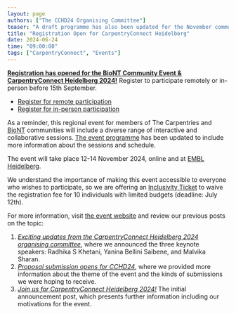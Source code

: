 ```yaml
---
layout: page
authors: ["The CCHD24 Organising Committee"]
teaser: "A draft programme has also been updated for the November community event in Germany."
title: "Registration Open for CarpentryConnect Heidelberg"
date: 2024-06-24
time: "09:00:00"
tags: ["CarpentryConnect", "Events"]
---
```


**[Registration has opened for the BioNT Community Event & CarpentryConnect Heidelberg 2024!](https://biont-training.eu/event-details/CarpentryConnect2024)** Register to participate remotely or in-person before 15th September.

* [Register for remote participation](https://embl.ungerboeck.com/PROD/emc00/register.aspx?aat=MulIMw2DfZ0Yc2qDnXZcy7sGZfzOLQzpnxqa6MyFaWI%3d)
* [Register for in-person participation](https://embl.ungerboeck.com/PROD/emc00/register.aspx?aat=eCafbiTSn12L5SBImMxFvDMFEL3WSolrYmTdZdhLJOw%3d)

As a reminder, this regional event for members of The Carpentries and [BioNT](https://biont-training.eu/) communities will include a diverse range of interactive and collaborative sessions. [The event programme](https://biont-training.eu/event-details/conference-programme) has been updated to include more information about the sessions and schedule.

The event will take place 12-14 November 2024, online and at [EMBL Heidelberg](https://www.embl.org/sites/heidelberg/).

We understand the importance of making this event accessible to everyone who wishes to participate, so we are offering an [Inclusivity Ticket](https://survey.bio-it.embl.de/195458?) to waive the registration fee for 10 individuals with limited budgets (deadline: July 12th).

For more information, visit [the event website](https://biont-training.eu/event-details/CarpentryConnect2024) and review our previous posts on the topic:

1. [_Exciting updates from the CarpentryConnect Heidelberg 2024 organising committee_](https://carpentries.org/blog/2024/05/cchd2024-updates-from-the-organising-committee/), where we announced the three keynote speakers: Radhika S Khetani, Yanina Bellini Saibene, and Malvika Sharan.
2. [_Proposal submission opens for CCHD24_](https://carpentries.org/blog/2024/02/cchd24-call-for-proposals/), where we provided more information about the theme of the event and the kinds of submissions we were hoping to receive.
3. [_Join us for CarpentryConnect Heidelberg 2024!_](https://carpentries.org/blog/2024/01/announcing-cchd24/) The initial announcement post, which presents further information including our motivations for the event.

